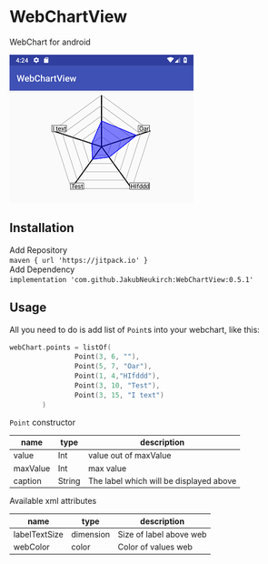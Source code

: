 # WebChartView
WebChart for android

![Screenshoot](https://github.com/JakubNeukirch/WebChartView/blob/master/Screenshot_1538063220.png)

## Installation
Add Repository <br/>
```maven { url 'https://jitpack.io' }```<br/>
Add Dependency<br/>
```implementation 'com.github.JakubNeukirch:WebChartView:0.5.1'```<br/>

## Usage
All you need to do is add list of `Point`s into your webchart, like this:
```kotlin
webChart.points = listOf(
                Point(3, 6, ""),
                Point(5, 7, "Oar"),
                Point(1, 4,"HIfddd"),
                Point(3, 10, "Test"),
                Point(3, 15, "I text")
        )
```
`Point` constructor

| name | type | description |
| - | - | - |
| value | Int | value out of maxValue |
| maxValue | Int | max value |
| caption | String | The label which will be displayed above |

Available xml attributes

| name | type | description|
| - | - | - |
| labelTextSize | dimension | Size of label above web |
| webColor | color | Color of values web |
